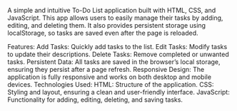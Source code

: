 A simple and intuitive To-Do List application built with HTML, CSS, and JavaScript. This app allows users to easily manage their tasks by adding, editing, and deleting them. It also provides persistent storage using localStorage, so tasks are saved even after the page is reloaded.

Features:
Add Tasks: Quickly add tasks to the list.
Edit Tasks: Modify tasks to update their descriptions.
Delete Tasks: Remove completed or unwanted tasks.
Persistent Data: All tasks are saved in the browser’s local storage, ensuring they persist after a page refresh.
Responsive Design: The application is fully responsive and works on both desktop and mobile devices.
Technologies Used:
HTML: Structure of the application.
CSS: Styling and layout, ensuring a clean and user-friendly interface.
JavaScript: Functionality for adding, editing, deleting, and saving tasks.
